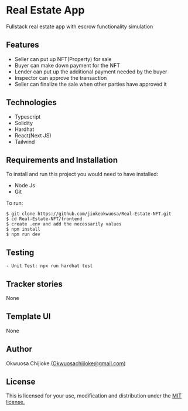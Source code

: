 # Real Estate App
Fullstack real estate app with escrow functionality simulation

## Features

- Seller can put up NFT(Property) for sale
- Buyer can make down payment for the NFT
- Lender can put up the additional payment needed by the buyer
- Inspector can approve the transaction
- Seller can finalize the sale when other parties have approved it

## Technologies

- Typescript
- Solidity
- Hardhat
- React(Next JS)
- Tailwind

## Requirements and Installation

To install and run this project you would need to have installed:
- Node Js
- Git

To run:
```
$ git clone https://github.com/jiokeokwuosa/Real-Estate-NFT.git
$ cd Real-Estate-NFT/frontend
$ create .env and add the necessarily values
$ npm install
$ npm run dev
```

## Testing
```
- Unit Test: npx run hardhat test
```

## Tracker stories

None

## Template UI

None

## Author

Okwuosa Chijioke (Okwuosachijioke@gmail.com)

## License

This is licensed for your use, modification and distribution under the [MIT license.](https://opensource.org/licenses/MIT)



